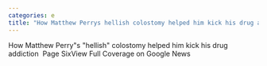 ```yaml
---
categories: e
title: "How Matthew Perrys hellish colostomy helped him kick his drug addiction  Page Six"
---
```

How Matthew Perry"s "hellish" colostomy helped him kick his drug addiction&nbsp;&nbsp;Page SixView Full Coverage on Google News